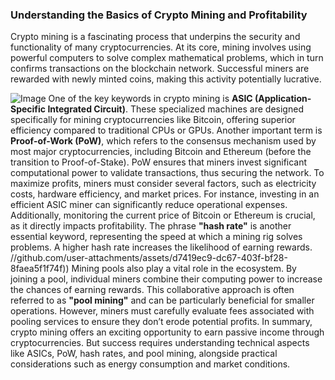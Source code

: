 ### Understanding the Basics of Crypto Mining and Profitability
Crypto mining is a fascinating process that underpins the security and functionality of many cryptocurrencies. At its core, mining involves using powerful computers to solve complex mathematical problems, which in turn confirms transactions on the blockchain network. Successful miners are rewarded with newly minted coins, making this activity potentially lucrative.

![Image](https://github.com/user-attachments/assets/4a25d116-2220-4385-b08e-f287af8fcbc4)
One of the key keywords in crypto mining is **ASIC (Application-Specific Integrated Circuit)**. These specialized machines are designed specifically for mining cryptocurrencies like Bitcoin, offering superior efficiency compared to traditional CPUs or GPUs. Another important term is **Proof-of-Work (PoW)**, which refers to the consensus mechanism used by most major cryptocurrencies, including Bitcoin and Ethereum (before the transition to Proof-of-Stake). PoW ensures that miners invest significant computational power to validate transactions, thus securing the network.
To maximize profits, miners must consider several factors, such as electricity costs, hardware efficiency, and market prices. For instance, investing in an efficient ASIC miner can significantly reduce operational expenses. Additionally, monitoring the current price of Bitcoin or Ethereum is crucial, as it directly impacts profitability. The phrase **"hash rate"** is another essential keyword, representing the speed at which a mining rig solves problems. A higher hash rate increases the likelihood of earning rewards.
 //github.com/user-attachments/assets/d7419ec9-dc67-403f-bf28-8faea5f1f74f))
Mining pools also play a vital role in the ecosystem. By joining a pool, individual miners combine their computing power to increase the chances of earning rewards. This collaborative approach is often referred to as **"pool mining"** and can be particularly beneficial for smaller operations. However, miners must carefully evaluate fees associated with pooling services to ensure they don’t erode potential profits.
In summary, crypto mining offers an exciting opportunity to earn passive income through cryptocurrencies. But success requires understanding technical aspects like ASICs, PoW, hash rates, and pool mining, alongside practical considerations such as energy consumption and market conditions.
